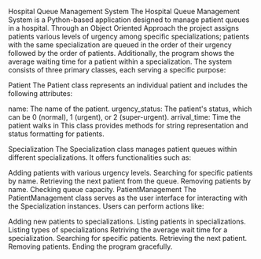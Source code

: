 Hospital Queue Management System
The Hospital Queue Management System is a Python-based application designed to manage patient queues in a hospital. Through an Object Oriented Approach the project assigns patients various levels of urgency among specific specializations; patients with the same specialization
are queued in the order of their urgency followed by the order of patients. Additionally, the program shows the average waiting time for a patient within a specialization. 
The system consists of three primary classes, each serving a specific purpose:

Patient
The Patient class represents an individual patient and includes the following attributes:

name: The name of the patient.
urgency_status: The patient's status, which can be 0 (normal), 1 (urgent), or 2 (super-urgent).
arrival_time: Time the patient walks in 
This class provides methods for string representation and status formatting for patients.

Specialization
The Specialization class manages patient queues within different specializations. It offers functionalities such as:

Adding patients with various urgency levels.
Searching for specific patients by name. 
Retrieving the next patient from the queue.
Removing patients by name.
Checking queue capacity.
PatientManagement
The PatientManagement class serves as the user interface for interacting with the Specialization instances. Users can perform actions like:

Adding new patients to specializations.
Listing patients in specializations.
Listing types of specializations
Retriving the average wait time for a specialization.
Searching for specific patients. 
Retrieving the next patient.
Removing patients.
Ending the program gracefully.
